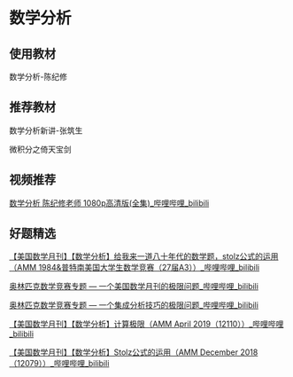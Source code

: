 # 数学分析

## 使用教材

数学分析-陈纪修

## 推荐教材

数学分析新讲-张筑生

微积分之倚天宝剑

## 视频推荐

[数学分析 陈纪修老师 1080p高清版(全集)_哔哩哔哩_bilibili](https://www.bilibili.com/video/BV15v411g7VP/?spm_id_from=333.999.0.0&vd_source=d03b0f673ed993b8e86fd863bd92d95e)

## 好题精选

[【美国数学月刊】【数学分析】给我来一道八十年代的数学题，stolz公式的运用（AMM 1984&普特南美国大学生数学竞赛（27届A3））_哔哩哔哩_bilibili](https://www.bilibili.com/video/BV1Wq4y1i7n9/?spm_id_from=333.999.0.0&vd_source=d03b0f673ed993b8e86fd863bd92d95e)

[奥林匹克数学竞赛专题 — 一个美国数学月刊的极限问题_哔哩哔哩_bilibili](https://www.bilibili.com/video/BV12u41127Rj/?spm_id_from=333.999.0.0&vd_source=d03b0f673ed993b8e86fd863bd92d95e)

[奥林匹克数学竞赛专题 — 一个集成分析技巧的极限问题_哔哩哔哩_bilibili](https://www.bilibili.com/video/BV1c34y1q7Ky/?vd_source=d03b0f673ed993b8e86fd863bd92d95e)

[【美国数学月刊】【数学分析】计算极限（AMM April 2019（12110））_哔哩哔哩_bilibili](https://www.bilibili.com/video/BV1Lq4y1c7z4/?vd_source=d03b0f673ed993b8e86fd863bd92d95e)

[【美国数学月刊】【数学分析】Stolz公式的运用（AMM December 2018（12079））_哔哩哔哩_bilibili](https://www.bilibili.com/video/BV1dG411h7SY/?spm_id_from=333.999.0.0&vd_source=d03b0f673ed993b8e86fd863bd92d95e)